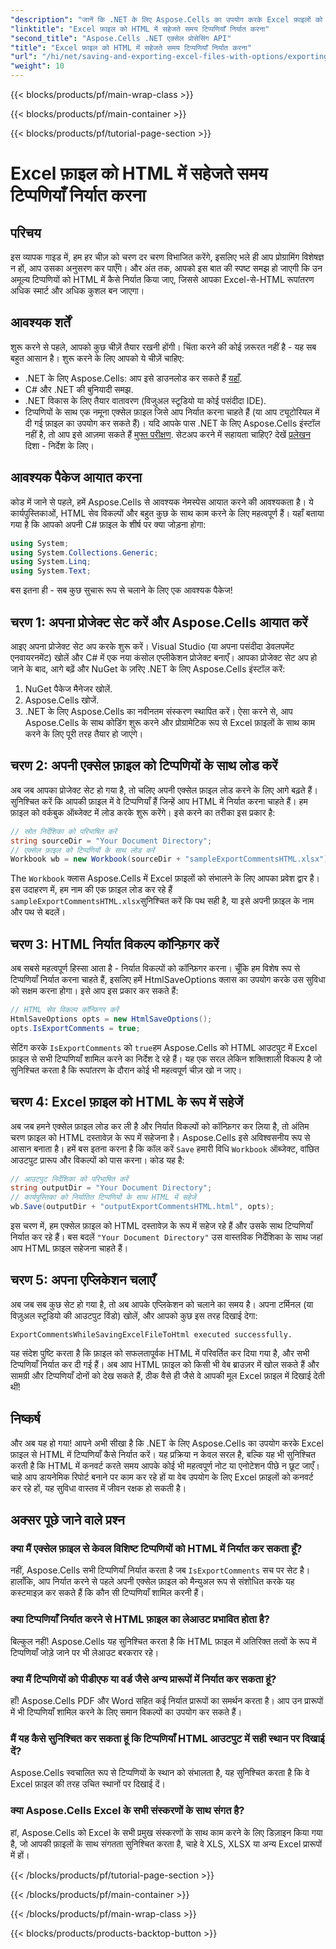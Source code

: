 ```yaml
---
"description": "जानें कि .NET के लिए Aspose.Cells का उपयोग करके Excel फ़ाइलों को HTML में सहेजते समय आसानी से टिप्पणियाँ कैसे निर्यात करें। एनोटेशन को संरक्षित करने के लिए इस चरण-दर-चरण मार्गदर्शिका का पालन करें।"
"linktitle": "Excel फ़ाइल को HTML में सहेजते समय टिप्पणियाँ निर्यात करना"
"second_title": "Aspose.Cells .NET एक्सेल प्रोसेसिंग API"
"title": "Excel फ़ाइल को HTML में सहेजते समय टिप्पणियाँ निर्यात करना"
"url": "/hi/net/saving-and-exporting-excel-files-with-options/exporting-comments/"
"weight": 10
---
```


{{< blocks/products/pf/main-wrap-class >}}

{{< blocks/products/pf/main-container >}}

{{< blocks/products/pf/tutorial-page-section >}}

# Excel फ़ाइल को HTML में सहेजते समय टिप्पणियाँ निर्यात करना

## परिचय
इस व्यापक गाइड में, हम हर चीज़ को चरण दर चरण विभाजित करेंगे, इसलिए भले ही आप प्रोग्रामिंग विशेषज्ञ न हों, आप उसका अनुसरण कर पाएँगे। और अंत तक, आपको इस बात की स्पष्ट समझ हो जाएगी कि उन अमूल्य टिप्पणियों को HTML में कैसे निर्यात किया जाए, जिससे आपका Excel-से-HTML रूपांतरण अधिक स्मार्ट और अधिक कुशल बन जाएगा।
## आवश्यक शर्तें
शुरू करने से पहले, आपको कुछ चीज़ें तैयार रखनी होंगी। चिंता करने की कोई ज़रूरत नहीं है - यह सब बहुत आसान है। शुरू करने के लिए आपको ये चीज़ें चाहिए:
- .NET के लिए Aspose.Cells: आप इसे डाउनलोड कर सकते हैं [यहाँ](https://releases.aspose.com/cells/net/).
- C# और .NET की बुनियादी समझ.
- .NET विकास के लिए तैयार वातावरण (विजुअल स्टूडियो या कोई पसंदीदा IDE).
- टिप्पणियों के साथ एक नमूना एक्सेल फ़ाइल जिसे आप निर्यात करना चाहते हैं (या आप ट्यूटोरियल में दी गई फ़ाइल का उपयोग कर सकते हैं)।
यदि आपके पास .NET के लिए Aspose.Cells इंस्टॉल नहीं है, तो आप इसे आज़मा सकते हैं [मुफ्त परीक्षण](https://releases.aspose.com/). सेटअप करने में सहायता चाहिए? देखें [प्रलेखन](https://reference.aspose.com/cells/net/) दिशा - निर्देश के लिए।
## आवश्यक पैकेज आयात करना
कोड में जाने से पहले, हमें Aspose.Cells से आवश्यक नेमस्पेस आयात करने की आवश्यकता है। ये कार्यपुस्तिकाओं, HTML सेव विकल्पों और बहुत कुछ के साथ काम करने के लिए महत्वपूर्ण हैं। यहाँ बताया गया है कि आपको अपनी C# फ़ाइल के शीर्ष पर क्या जोड़ना होगा:
```csharp
using System;
using System.Collections.Generic;
using System.Linq;
using System.Text;
```
बस इतना ही - सब कुछ सुचारू रूप से चलाने के लिए एक आवश्यक पैकेज!
## चरण 1: अपना प्रोजेक्ट सेट करें और Aspose.Cells आयात करें
आइए अपना प्रोजेक्ट सेट अप करके शुरू करें। Visual Studio (या अपना पसंदीदा डेवलपमेंट एनवायरनमेंट) खोलें और C# में एक नया कंसोल एप्लीकेशन प्रोजेक्ट बनाएँ। आपका प्रोजेक्ट सेट अप हो जाने के बाद, आगे बढ़ें और NuGet के ज़रिए .NET के लिए Aspose.Cells इंस्टॉल करें:
1. NuGet पैकेज मैनेजर खोलें.
2. Aspose.Cells खोजें.
3. .NET के लिए Aspose.Cells का नवीनतम संस्करण स्थापित करें।
ऐसा करने से, आप Aspose.Cells के साथ कोडिंग शुरू करने और प्रोग्रामेटिक रूप से Excel फ़ाइलों के साथ काम करने के लिए पूरी तरह तैयार हो जाएंगे।
## चरण 2: अपनी एक्सेल फ़ाइल को टिप्पणियों के साथ लोड करें
अब जब आपका प्रोजेक्ट सेट हो गया है, तो चलिए अपनी एक्सेल फ़ाइल लोड करने के लिए आगे बढ़ते हैं। सुनिश्चित करें कि आपकी फ़ाइल में वे टिप्पणियाँ हैं जिन्हें आप HTML में निर्यात करना चाहते हैं। हम फ़ाइल को वर्कबुक ऑब्जेक्ट में लोड करके शुरू करेंगे।
इसे करने का तरीका इस प्रकार है:
```csharp
// स्रोत निर्देशिका को परिभाषित करें
string sourceDir = "Your Document Directory";
// एक्सेल फ़ाइल को टिप्पणियों के साथ लोड करें
Workbook wb = new Workbook(sourceDir + "sampleExportCommentsHTML.xlsx");
```
The `Workbook` क्लास Aspose.Cells में Excel फ़ाइलों को संभालने के लिए आपका प्रवेश द्वार है। इस उदाहरण में, हम नाम की एक फ़ाइल लोड कर रहे हैं `sampleExportCommentsHTML.xlsx`सुनिश्चित करें कि पथ सही है, या इसे अपनी फ़ाइल के नाम और पथ से बदलें।
## चरण 3: HTML निर्यात विकल्प कॉन्फ़िगर करें
अब सबसे महत्वपूर्ण हिस्सा आता है - निर्यात विकल्पों को कॉन्फ़िगर करना। चूँकि हम विशेष रूप से टिप्पणियाँ निर्यात करना चाहते हैं, इसलिए हमें HtmlSaveOptions क्लास का उपयोग करके उस सुविधा को सक्षम करना होगा।
इसे आप इस प्रकार कर सकते हैं:
```csharp
// HTML सेव विकल्प कॉन्फ़िगर करें
HtmlSaveOptions opts = new HtmlSaveOptions();
opts.IsExportComments = true;
```
सेटिंग करके `IsExportComments` को `true`हम Aspose.Cells को HTML आउटपुट में Excel फ़ाइल से सभी टिप्पणियाँ शामिल करने का निर्देश दे रहे हैं। यह एक सरल लेकिन शक्तिशाली विकल्प है जो सुनिश्चित करता है कि रूपांतरण के दौरान कोई भी महत्वपूर्ण चीज़ खो न जाए।
## चरण 4: Excel फ़ाइल को HTML के रूप में सहेजें
अब जब हमने एक्सेल फ़ाइल लोड कर ली है और निर्यात विकल्पों को कॉन्फ़िगर कर लिया है, तो अंतिम चरण फ़ाइल को HTML दस्तावेज़ के रूप में सहेजना है। Aspose.Cells इसे अविश्वसनीय रूप से आसान बनाता है। हमें बस इतना करना है कि कॉल करें `Save` हमारी विधि `Workbook` ऑब्जेक्ट, वांछित आउटपुट प्रारूप और विकल्पों को पास करना।
कोड यह है:
```csharp
// आउटपुट निर्देशिका को परिभाषित करें
string outputDir = "Your Document Directory";
// कार्यपुस्तिका को निर्यातित टिप्पणियों के साथ HTML में सहेजें
wb.Save(outputDir + "outputExportCommentsHTML.html", opts);
```
इस चरण में, हम एक्सेल फ़ाइल को HTML दस्तावेज़ के रूप में सहेज रहे हैं और उसके साथ टिप्पणियाँ निर्यात कर रहे हैं। बस बदलें `"Your Document Directory"` उस वास्तविक निर्देशिका के साथ जहां आप HTML फ़ाइल सहेजना चाहते हैं।
## चरण 5: अपना एप्लिकेशन चलाएँ
अब जब सब कुछ सेट हो गया है, तो अब आपके एप्लिकेशन को चलाने का समय है। अपना टर्मिनल (या विज़ुअल स्टूडियो की आउटपुट विंडो) खोलें, और आपको कुछ इस तरह दिखाई देगा:
```plaintext
ExportCommentsWhileSavingExcelFileToHtml executed successfully.
```
यह संदेश पुष्टि करता है कि फ़ाइल को सफलतापूर्वक HTML में परिवर्तित कर दिया गया है, और सभी टिप्पणियाँ निर्यात कर दी गई हैं। अब आप HTML फ़ाइल को किसी भी वेब ब्राउज़र में खोल सकते हैं और सामग्री और टिप्पणियाँ दोनों को देख सकते हैं, ठीक वैसे ही जैसे वे आपकी मूल Excel फ़ाइल में दिखाई देती थीं!
## निष्कर्ष
और अब यह हो गया! आपने अभी सीखा है कि .NET के लिए Aspose.Cells का उपयोग करके Excel फ़ाइल से HTML में टिप्पणियाँ कैसे निर्यात करें। यह प्रक्रिया न केवल सरल है, बल्कि यह भी सुनिश्चित करती है कि HTML में कनवर्ट करते समय आपके कोई भी महत्वपूर्ण नोट या एनोटेशन पीछे न छूट जाएँ। चाहे आप डायनेमिक रिपोर्ट बनाने पर काम कर रहे हों या वेब उपयोग के लिए Excel फ़ाइलों को कनवर्ट कर रहे हों, यह सुविधा वास्तव में जीवन रक्षक हो सकती है।
## अक्सर पूछे जाने वाले प्रश्न
### क्या मैं एक्सेल फ़ाइल से केवल विशिष्ट टिप्पणियों को HTML में निर्यात कर सकता हूँ?  
नहीं, Aspose.Cells सभी टिप्पणियाँ निर्यात करता है जब `IsExportComments` सच पर सेट है। हालाँकि, आप निर्यात करने से पहले अपनी एक्सेल फ़ाइल को मैन्युअल रूप से संशोधित करके यह कस्टमाइज़ कर सकते हैं कि कौन सी टिप्पणियाँ शामिल करनी हैं।
### क्या टिप्पणियाँ निर्यात करने से HTML फ़ाइल का लेआउट प्रभावित होता है?  
बिल्कुल नहीं! Aspose.Cells यह सुनिश्चित करता है कि HTML फ़ाइल में अतिरिक्त तत्वों के रूप में टिप्पणियाँ जोड़े जाने पर भी लेआउट बरकरार रहे।
### क्या मैं टिप्पणियों को पीडीएफ या वर्ड जैसे अन्य प्रारूपों में निर्यात कर सकता हूं?  
हाँ! Aspose.Cells PDF और Word सहित कई निर्यात प्रारूपों का समर्थन करता है। आप उन प्रारूपों में भी टिप्पणियाँ शामिल करने के लिए समान विकल्पों का उपयोग कर सकते हैं।
### मैं यह कैसे सुनिश्चित कर सकता हूं कि टिप्पणियाँ HTML आउटपुट में सही स्थान पर दिखाई दें?  
Aspose.Cells स्वचालित रूप से टिप्पणियों के स्थान को संभालता है, यह सुनिश्चित करता है कि वे Excel फ़ाइल की तरह उचित स्थानों पर दिखाई दें।
### क्या Aspose.Cells Excel के सभी संस्करणों के साथ संगत है?  
हां, Aspose.Cells को Excel के सभी प्रमुख संस्करणों के साथ काम करने के लिए डिज़ाइन किया गया है, जो आपकी फ़ाइलों के साथ संगतता सुनिश्चित करता है, चाहे वे XLS, XLSX या अन्य Excel प्रारूपों में हों।

{{< /blocks/products/pf/tutorial-page-section >}}

{{< /blocks/products/pf/main-container >}}

{{< /blocks/products/pf/main-wrap-class >}}

{{< blocks/products/products-backtop-button >}}